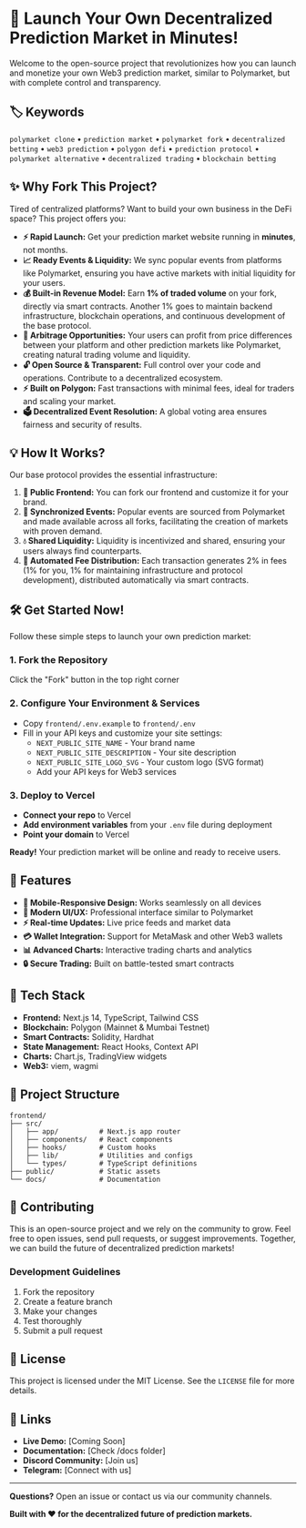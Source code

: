 # 🚀 Launch Your Own Decentralized Prediction Market in Minutes!

Welcome to the open-source project that revolutionizes how you can launch and monetize your own Web3 prediction market, similar to Polymarket, but with complete control and transparency.

## 🏷️ Keywords

`polymarket clone` • `prediction market` • `polymarket fork` • `decentralized betting` • `web3 prediction` • `polygon defi` • `prediction protocol` • `polymarket alternative` • `decentralized trading` • `blockchain betting`

## ✨ Why Fork This Project?

Tired of centralized platforms? Want to build your own business in the DeFi space? This project offers you:

- **⚡ Rapid Launch:** Get your prediction market website running in **minutes**, not months.
- **📈 Ready Events & Liquidity:** We sync popular events from platforms like Polymarket, ensuring you have active markets with initial liquidity for your users.
- **💰 Built-in Revenue Model:** Earn **1% of traded volume** on your fork, directly via smart contracts. Another 1% goes to maintain backend infrastructure, blockchain operations, and continuous development of the base protocol.
- **💸 Arbitrage Opportunities:** Your users can profit from price differences between your platform and other prediction markets like Polymarket, creating natural trading volume and liquidity.
- **🔓 Open Source & Transparent:** Full control over your code and operations. Contribute to a decentralized ecosystem.
- **⚡ Built on Polygon:** Fast transactions with minimal fees, ideal for traders and scaling your market.
- **🗳️ Decentralized Event Resolution:** A global voting area ensures fairness and security of results.

## 💡 How It Works?

Our base protocol provides the essential infrastructure:

1. **🎨 Public Frontend:** You can fork our frontend and customize it for your brand.
2. **🔄 Synchronized Events:** Popular events are sourced from Polymarket and made available across all forks, facilitating the creation of markets with proven demand.
3. **💧 Shared Liquidity:** Liquidity is incentivized and shared, ensuring your users always find counterparts.
4. **🤖 Automated Fee Distribution:** Each transaction generates 2% in fees (1% for you, 1% for maintaining infrastructure and protocol development), distributed automatically via smart contracts.

## 🛠️ Get Started Now!

Follow these simple steps to launch your own prediction market:

### 1. Fork the Repository

Click the "Fork" button in the top right corner

### 2. Configure Your Environment & Services

- Copy `frontend/.env.example` to `frontend/.env`
- Fill in your API keys and customize your site settings:
  - `NEXT_PUBLIC_SITE_NAME` - Your brand name
  - `NEXT_PUBLIC_SITE_DESCRIPTION` - Your site description
  - `NEXT_PUBLIC_SITE_LOGO_SVG` - Your custom logo (SVG format)
  - Add your API keys for Web3 services

### 3. Deploy to Vercel

- **Connect your repo** to Vercel
- **Add environment variables** from your `.env` file during deployment
- **Point your domain** to Vercel

**Ready!** Your prediction market will be online and ready to receive users.

## 🎯 Features

- **📱 Mobile-Responsive Design:** Works seamlessly on all devices
- **🎨 Modern UI/UX:** Professional interface similar to Polymarket
- **⚡ Real-time Updates:** Live price feeds and market data
- **💳 Wallet Integration:** Support for MetaMask and other Web3 wallets
- **📊 Advanced Charts:** Interactive trading charts and analytics
- **🔒 Secure Trading:** Built on battle-tested smart contracts

## 🔧 Tech Stack

- **Frontend:** Next.js 14, TypeScript, Tailwind CSS
- **Blockchain:** Polygon (Mainnet & Mumbai Testnet)
- **Smart Contracts:** Solidity, Hardhat
- **State Management:** React Hooks, Context API
- **Charts:** Chart.js, TradingView widgets
- **Web3:** viem, wagmi

## 📁 Project Structure

```
frontend/
├── src/
│   ├── app/          # Next.js app router
│   ├── components/   # React components
│   ├── hooks/        # Custom hooks
│   ├── lib/          # Utilities and configs
│   └── types/        # TypeScript definitions
├── public/           # Static assets
└── docs/             # Documentation
```

## 🤝 Contributing

This is an open-source project and we rely on the community to grow. Feel free to open issues, send pull requests, or suggest improvements. Together, we can build the future of decentralized prediction markets!

### Development Guidelines

1. Fork the repository
2. Create a feature branch
3. Make your changes
4. Test thoroughly
5. Submit a pull request

## 📄 License

This project is licensed under the MIT License. See the `LICENSE` file for more details.

## 🔗 Links

- **Live Demo:** [Coming Soon]
- **Documentation:** [Check /docs folder]
- **Discord Community:** [Join us]
- **Telegram:** [Connect with us]

---

**Questions?** Open an issue or contact us via our community channels.

**Built with ❤️ for the decentralized future of prediction markets.**

